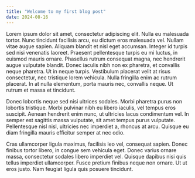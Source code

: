 ```yaml
---
title: "Welcome to my first blog post"
date: 2024-08-16
---
```


Lorem ipsum dolor sit amet, consectetur adipiscing elit. Nulla eu malesuada tortor. Nunc tincidunt facilisis arcu, eu dictum eros malesuada vel. Nullam vitae augue sapien. Aliquam blandit et nisl eget accumsan. Integer id turpis sed nisi venenatis laoreet. Praesent pellentesque turpis eu mi luctus, in euismod mauris ornare. Phasellus rutrum consequat magna, nec hendrerit augue vulputate blandit. Donec iaculis nibh non ex pharetra, et convallis neque pharetra. Ut in neque turpis. Vestibulum placerat velit at risus consectetur, nec tristique lorem vehicula. Nulla fringilla enim ac rutrum placerat. In at nulla elementum, porta mauris nec, convallis neque. Ut rutrum et massa et tincidunt.

Donec lobortis neque sed nisi ultrices sodales. Morbi pharetra purus non lobortis tristique. Morbi pulvinar nibh eu libero iaculis, vel tempus eros suscipit. Aenean hendrerit enim nunc, ut ultricies lacus condimentum vel. In semper est sagittis massa vulputate, sit amet tempus purus vulputate. Pellentesque nisl nisl, ultricies nec imperdiet a, rhoncus at arcu. Quisque eu diam fringilla mauris efficitur semper at nec odio.

Cras ullamcorper ligula maximus, facilisis leo vel, consequat sapien. Donec finibus tortor libero, in congue sem vehicula eget. Donec varius ornare massa, consectetur sodales libero imperdiet vel. Quisque dapibus nisi quis tellus imperdiet ullamcorper. Fusce pretium finibus neque non ornare. Ut ut eros justo. Nam feugiat ligula quis posuere tincidunt.
